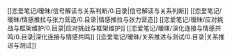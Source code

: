 [[恋爱笔记/暧昧/信号解读与关系判断/0.目录|信号解读与关系判断]]
[[恋爱笔记/暧昧/情感推拉与张力营造/0.目录|情感推拉与张力营造]]
[[恋爱笔记/暧昧/应对挑战与框架维护/0.目录|应对挑战与框架维护]]
[[恋爱笔记/暧昧/深化连接与情感共鸣/0.目录|深化连接与情感共鸣]]
[[恋爱笔记/暧昧/关系推进与测试/0.目录|关系推进与测试]]
